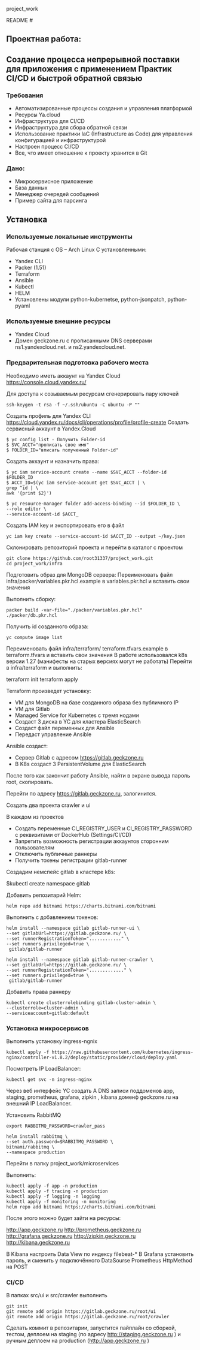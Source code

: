 project_work

 README #



## Проектная работа:
## Создание процесса непрерывной поставки для приложения с применением Практик CI/CD и быстрой обратной связью ##

### Требования ###
* Автоматизированные процессы создания и управления платформой
* Ресурсы Ya.cloud
* Инфраструктура для CI/CD
* Инфраструктура для сбора обратной связи
* Использование практики IaC (Infrastructure as Code) для управления
конфигурацией и инфраструктурой
* Настроен процесс CI/CD
* Все, что имеет отношение к проекту хранится в Git

### Дано: 
* Микросервисное приложение
* База данных
* Менеджер очередей сообщений
* Пример сайта для парсинга


## Установка ##
### Используемые локальные инструменты

Рабочая станция с OS – Arch Linux
С установленными:

* Yandex CLI
* Packer (1.51)
* Terraform
* Ansible
* Kubectl
* HELM
* Установлены модули python-kubernetse, python-jsonpatch, python-pyaml

### Используемые внешние ресурсы

* Yandex Cloud
* Домен geckzone.ru с прописанными DNS серверами ns1.yandexcloud.net. и ns2.yandexcloud.net.

### Предварительная подготовка рабочего места

Необходимо иметь аккаунт на Yandex Cloud https://console.cloud.yandex.ru/

Для доступа к созываемым ресурсам сгенерировать пару ключей

> 
    ssh-keygen -t rsa -f ~/.ssh/ubuntu -C ubuntu -P ""

Создать профиль для  Yandex  CLI https://cloud.yandex.ru/docs/cli/operations/profile/profile-create
Создать сервисный аккаунт в Yandex.Cloud

> 
    $ yc config list - Получить Folder-id
    $ SVC_ACCT="прописать свое имя"
    $ FOLDER_ID="вписать полученный Folder-id" 
 
Создать аккаунт и назначить права:

>
    $ yc iam service-account create --name $SVC_ACCT --folder-id $FOLDER_ID
    $ ACCT_ID=$(yc iam service-account get $SVC_ACCT | \
    grep ^id | \
    awk '{print $2}') 
 
> 
    $ yc resource-manager folder add-access-binding --id $FOLDER_ID \
    --role editor \ 
    --service-account-id $ACCT_

Создать IAM key и экспортировать его в файл

> 
    yc iam key create --service-account-id $ACCT_ID --output ~/key.json

Склонировать репозиторий проекта и перейти в каталог с проектом

    git clone https://github.com/root31337/project_work.git
    cd project_work/infra

Подготовить образ для MongoDB сервера:
Переименовать файл infra/packer/variables.pkr.hcl.example в variables.pkr.hcl и вставить свои значения

Выполнить сборку:
> 
    packer build -var-file="./packer/variables.pkr.hcl" ./packer/db.pkr.hcl 

Получить id созданного образа:
> 
    yc compute image list

Переименовать файл infra/terraform/ terraform.tfvars.example в terraform.tfvars и вставить свои значения
В работе использовался k8s версии 1.27 (манифесты на старых версиях могут не работать)
Перейти в infra/terraform и выполнить:
>

  terraform init
  terraform apply

Terraform произведет установку:
* VM для  MongoDB на базе созданного образа без публичного IP
* VM для  Gitlab 
* Managed Service for Kubernetes с тремя нодами
* Создаст 3 диска в YC для кластера ElasticSearch
* Создаст файл переменных для Ansible
* Передаст управление Ansible

Ansible создаст:
* Сервер Gitlab с адресом https://gitlab.geckzone.ru 
* В K8s создаст 3 PersistentVolume для ElasticSearch

После того как закончит работу Ansible, найти в экране вывода пароль root, скопировать.

Перейти по адресу https://gitlab.geckzone.ru, залогинится.

Создать два проекта crawler и ui

В каждом из проектов 
* Создать переменные CI_REGISTRY_USER и CI_REGISTRY_PASSWORD с реквизитами от DockerHub (Settings/CI/CD)
* Запретить возможность регистрации аккаунтов сторонним пользователям
* Отключить публичные раннеры
* Получить токены регистрации gitlab-runner 

Создадим немспейс gitlab в кластере k8s:

$kubectl create namespace gitlab

Добавить репозитарий Helm:
>
    helm repo add bitnami https://charts.bitnami.com/bitnami

Выполнить с добавлением токенов:
>
    helm install --namespace gitlab gitlab-runner-ui \
    --set gitlabUrl=https://gitlab.geckzone.ru/ \
    --set runnerRegistrationToken="............" \
    --set runners.privileged=true \
     gitlab/gitlab-runner

>
    helm install --namespace gitlab gitlab-runner-crawler \
    --set gitlabUrl=https://gitlab.geckzone.ru/ \
    --set runnerRegistrationToken="............." \
    --set runners.privileged=true \
     gitlab/gitlab-runner

Добавить права раннеру
>
    kubectl create clusterrolebinding gitlab-cluster-admin \
    --clusterrole=cluster-admin \
    --serviceaccount=gitlab:default


### Установка микросервисов

Выполнить установку ingress-ngnix
>
    kubectl apply -f https://raw.githubusercontent.com/kubernetes/ingress-nginx/controller-v1.8.2/deploy/static/provider/cloud/deploy.yaml

Посмотреть IP LoadBalancer:
>
    kubectl get svc -n ingress-nginx

Через веб интерфейс YC создать А DNS записи поддоменов app, staging, prometheus,  grafana, zipkin , kibana  доменф geckzone.ru на внешний IP LoadBalancer.

Установить RabbitMQ
>
    export RABBITMQ_PASSWORD=crawler_pass
>
    helm install rabbitmq \
    --set auth.password=$RABBITMQ_PASSWORD \
    bitnami/rabbitmq \
    --namespace production

Перейти в папку 
project_work/microservices

Выполнить:
>
    kubectl apply -f app -n production
    kubectl apply -f tracing -n production
    kubectl apply -f logging -n logging
    kubectl apply -f monitoring -n monitoring
    helm repo add bitnami https://charts.bitnami.com/bitnami

После этого можно будет зайти на ресурсы:

http://app.geckzone.ru
http://prometheus.geckzone.ru
http://grafana.geckzone.ru
http://zipkin.geckzone.ru
http://kibana.geckzone.ru

В Kibana настроить Data View по индексу  filebeat-*
В Grafana установить пароль, и сменить у подключённого DataSourse Prometheus HttpMethod на POST

### CI/CD
В папках src/ui и src/crawler выполнить 
>
    git init
    git remote add origin https://gitlab.geckzone.ru/root/ui
    git remote add origin https://gitlab.geckzone.ru/root/crawler

Сделать коммит в репозитарии, запустится пайплайн со сборкой, тестом, деплоем на staging (по адресу http://staging.geckzone.ru ) и ручным деплоем на production (http://app.geckzone.ru )



